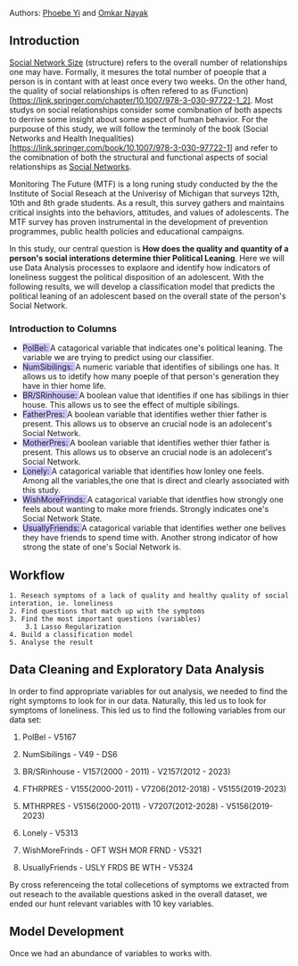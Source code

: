 
Authors: [Phoebe Yi](pxyi@umich.edu) and [Omkar Nayak](omkarn@umich.edu)

## Introduction

[Social Network Size](https://www.cmu.edu/common-cold-project/measures-by-study/psychological-and-social-constructs/social-relationships-loneliness-measures/social-integration-network-size.html#:~:text=Number%20of%20People%20in%20Social%20Network%20(Social%20Network%20Size)&text=Accordingly%2C%20social%20network%20size%20is,least%20once%20every%20two%20weeks.)
(structure) refers to the overall number of relationships one may have. Formally, it mesures the total number of poeople that a person is in
contant with at least once every two weeks. On the other hand, the quality of social relationships is often refered to as
(Function)[https://link.springer.com/chapter/10.1007/978-3-030-97722-1_2]. Most studys on social relationships consider some
comibnation of both aspects to derrive some insight about some aspect of human behavior. For the purpouse of this study, we will 
follow the terminoly of the book (Social Networks and Health Inequalities)[https://link.springer.com/book/10.1007/978-3-030-97722-1] and 
refer to the comibnation of both the structural and functional aspects of social relationships as [Social Networks](https://pmc.ncbi.nlm.nih.gov/articles/PMC3150158/).

Monitoring The Future (MTF) is a long runing study conducted by the the Institute of Social Reseach at the Univerisy of Michigan
that surveys 12th, 10th and 8th grade students. As a result, this survey gathers and maintains critical insights into the 
behaviors, attitudes, and values of adolescents. The MTF survey has proven instrumental in the development of prevention programmes,
public health policies and educational campaigns. 

In this study, our central question is **How does the quality and quantity of a person's social interations determine thier Political Leaning**. 
Here we will use Data Analysis processes to explaore and identify how indicators of loneliness suggest the political disposition of an 
adolescent. With the following results, we will develop a classification model that predicts the political leaning of an adolescent based on 
the overall state of the person's Social Network.  

### Introduction to Columns 

* <span style="background-color: #ccc5fc">PolBel: </span> A catagorical variable that indicates one's political leaning. The variable we are trying to predict using our classifier. 
* <span style="background-color: #ccc5fc">NumSibilings: </span> A numeric variable that identifies of sibilings one has. It allows us to idetify how many poeple of that person's generation they have in thier home life.
* <span style="background-color: #ccc5fc">BR/SRinhouse: </span> A boolean value that identifies if one has sibilings in thier house. This allows us to see the effect of multiple sibilings. 
* <span style="background-color: #ccc5fc">FatherPres: </span> A boolean variable that identifies wether thier father is present. This allows us to observe an crucial node is an adolecent's Social Network.  
* <span style="background-color: #ccc5fc">MotherPres: </span> A boolean variable that identifies wether thier father is present. This allows us to observe an crucial node is an adolecent's Social Network.  
* <span style="background-color: #ccc5fc">Lonely: </span> A catagorical variable that identifies how lonley one feels. Among all the variables,the one that is direct and clearly associated with this study. 
* <span style="background-color: #ccc5fc">WishMoreFrinds: </span> A catagorical variable that identfies how strongly one feels about wanting to make more friends. Strongly indicates one's Social Network State.
* <span style="background-color: #ccc5fc">UsuallyFriends: </span> A catagorical variable that identifies wether one belives they have friends to spend time with. Another strong indicator of how strong the state of one's Social Network is. 



## Workflow 
    1. Reseach symptoms of a lack of quality and healthy quality of social interation, ie. loneliness
    2. Find questions that match up with the symptoms
    3. Find the most important questions (variables) 
        3.1 Lasso Regularization
    4. Build a classification model 
    5. Analyse the result


## Data Cleaning and Exploratory Data Analysis

In order to find appropriate variables for out analysis, we needed to find the right symptoms 
to look for in our data. Naturally, this led us to look for symptoms of loneliness. This led 
us to find the following variables from our data set:

1. PolBel - V5167 

1. NumSibilings - V49 - DS6
2. BR/SRinhouse - V157(2000 - 2011) - V2157(2012 - 2023) 
3. FTHRPRES - V155(2000-2011) - V7206(2012-2018) - V5155(2019-2023)
4. MTHRPRES - V5156(2000-2011) - V7207(2012-2028) - V5156(2019-2023)
5. Lonely - V5313 
6. WishMoreFrinds - OFT WSH MOR FRND - V5321
7. UsuallyFriends - USLY FRDS BE WTH - V5324



By cross referenceing the total collecetions of symptoms we extracted from out reseach to the
available questions asked in the overall dataset, we ended our hunt relevant variables with 
10 key variables. 

## Model Development 
Once we had an abundance of variables to works with. 

